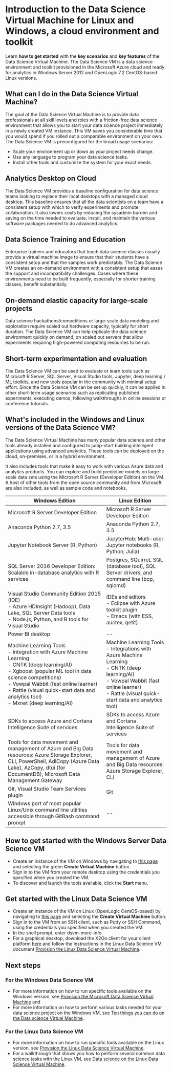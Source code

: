 <properties
	pageTitle="What is a Data Science Virtual Machine? | Microsoft Azure"
	description="The Data Science Virtual Machine is an Azure VM image purpose built for doing data science productively, available in both Windows and Linux editions."
	keywords="data science tools, data science virtual machine, tools for data science, linux data science"
	services="machine-learning"
	documentationCenter=""
	authors="bradsev"
	manager="jhubbard"
	editor="cgronlun"/>

<tags
	ms.service="machine-learning"
	ms.workload="data-services"
	ms.tgt_pltfrm="na"
	ms.devlang="na"
	ms.topic="article"
	ms.date="10/06/2016"
	ms.author="bradsev" />


# Introduction to the Data Science Virtual Machine for Linux and Windows, a cloud environment and toolkit

Learn **how to get started** with the **key scenarios** and **key features** of the Data Science Virtual Machine. The Data Science VM is a data science environment and toolkit provisioned in the Microsoft Azure cloud and ready for analytics in Windows Server 2012 and OpenLogic 7.2 CentOS-based Linux versions.


## What can I do in the Data Science Virtual Machine?

The goal of the Data Science Virtual Machine is to provide data professionals at all skill levels and roles with a friction-free data science environment that allows you to start your data science project immediately in a newly created VM instance. This VM saves you considerable time that you would spend if you rolled out a comparable environment on your own. The Data Science VM is preconfigured for the broad usage scenarios:

- Scale your environment up or down as your project needs change.
- Use any language to program your data science tasks.
- Install other tools and customize the system for your exact needs.​​



## Analytics Desktop on Cloud

The Data Science VM provides a baseline configuration for data science teams looking to replace their local desktops with a managed cloud desktop. This baseline ensures that all the data scientists on a team have a consistent setup with which to verify experiments and promote collaboration. It also lowers costs by reducing the sysadmin burden and saving on the time needed to evaluate, install, and maintain the various software packages needed to do advanced analytics.  

## Data Science Training and Education

Enterprise trainers and educators that teach data science classes usually provide a virtual machine image to ensure that their students have a consistent setup and that the samples work predictably. The Data Science VM creates an on-demand environment with a consistent setup that eases the support and incompatibility challenges. Cases where these environments need to be built frequently, especially for shorter training classes, benefit substantially.

## On-demand elastic capacity for large-scale projects

Data science hackathons/competitions or large-scale data modeling and exploration require scaled out hardware capacity, typically for short duration. The Data Science VM can help replicate the data science environment quickly on demand, on scaled out servers that allow experiments requiring high-powered computing resources to be run.

## Short-term experimentation and evaluation

The Data Science VM can be used to evaluate or learn tools such as Microsoft R Server, SQL Server, Visual Studio tools, Jupyter, deep learning / ML toolkits, and new tools popular in the community with minimal setup effort. Since the Data Science VM can be set up quickly, it can be applied in other short-term usage scenarios such as replicating published experiments, executing demos, following walkthroughs in online sessions or conference tutorials.


## What's included in the Windows and Linux versions of the Data Science VM?

The Data Science Virtual Machine has many popular data science and other tools already installed and configured to jump-start building intelligent applications using advanced analytics. These tools can be deployed on the cloud, on-premises, or in a hybrid environment.

It also includes tools that make it easy to work with various Azure data and analytics products. You can explore and build predictive models on large-scale data sets using the Microsoft R Server (Developer Edition) on the VM. A host of other tools from the open source community and from Microsoft are also included, as well as sample code and notebooks.


|Windows Edition | Linux Edition |
|----------------|---------------|
|Microsoft R Server Developer Edition | Microsoft R Server Developer Edition |
|Anaconda Python 2.7, 3.5 | Anaconda Python 2.7, 3.5 |
|Jupyter Notebook Server (R, Python) | JupyterHub: Multi-user Jupyter notebooks (R, Python, Julia) |
|SQL Server 2016 Developer Edition: Scalable in-database analytics with R services | Postgres, SQuirreL SQL (database tool), SQL Server drivers, and command line (bcp, sqlcmd) |
|Visual Studio Community Edition 2015 (IDE) </br> - Azure HDInsight (Hadoop), Data Lake, SQL Server Data tools </br> - Node.js, Python, and R tools for Visual Studio |IDEs and editors </br> - Eclipse with Azure toolkit plugin </br> - Emacs (with ESS, auctex, getit) |
|Power BI desktop | -- |
|Machine Learning Tools </br> - Integration with Azure Machine Learning </br> - CNTK (deep learning/AI) </br> - Xgboost (popular ML tool in data science competitions) </br> - Vowpal Wabbit (fast online learner) </br> - Rattle (visual quick-start data and analytics tool) </br> - Mxnet (deep learning/AI) | Machine Learning Tools </br> - Integrations with Azure Machine Learning </br> - CNTK (deep learning/AI) </br> - Vowpal Wabbit (fast online learner) </br> - Rattle (visual quick-start data and analytics tool)  |
| SDKs to access Azure and Cortana Intelligence Suite of services | SDKs to access Azure and Cortana Intelligence Suite of services |
| Tools for data movement and management of Azure and Big Data resources: Azure Storage Explorer, CLI, PowerShell, AdlCopy (Azure Data Lake), AzCopy, dtui (for DocumentDB), Microsoft Data Management Gateway | Tools for data movement and management of Azure and Big Data resources: Azure Storage Explorer, CLI |
| Git, Visual Studio Team Services plugin | Git |
| Windows port of most popular Linux/Unix command line utilities accessible through GitBash command prompt | -- |



## How to get started with the Windows Server Data Science VM

- Create an instance of the VM on Windows by navigating to [this page](https://azure.microsoft.com/marketplace/partners/microsoft-ads/standard-data-science-vm/) and selecting the green **Create Virtual Machine** button.
- Sign in to the VM from your remote desktop using the credentials you specified when you created the VM.
- To discover and launch the tools available, click the **Start** menu.


## Get started with the Linux Data Science VM

- Create an instance of the VM on Linux (OpenLogic CentOS-based) by navigating to [this page](https://azure.microsoft.com/marketplace/partners/microsoft-ads/linux-data-science-vm/) and selecting the **Create Virtual Machine** button.
- Sign in to the VM from an SSH client, such as Putty or SSH Command, using the credentials you specified when you created the VM.
- In the shell prompt, enter dsvm-more-info.
- For a graphical desktop, download the X2Go client for your client platform [here](http://wiki.x2go.org/doku.php/doc:installation:x2goclient) and follow the instructions in the Linux Data Science VM document [Provision the Linux Data Science Virtual Machine](machine-learning-data-science-linux-dsvm-intro.md#installing-and-configuring-x2go-client).


## Next steps

### For the Windows Data Science VM

- For more information on how to run specific tools available on the Windows version, see [Provision the Microsoft Data Science Virtual Machine](machine-learning-data-science-provision-vm.md) and
-  For more information on how to perform various tasks needed for your data science project on the Windows VM, see [Ten things you can do on the Data science Virtual Machine](machine-learning-data-science-vm-do-ten-things.md).

### For the Linux Data Science VM

- For more information on how to run specific tools available on the Linux version, see [Provision the Linux Data Science Virtual Machine](machine-learning-data-science-linux-dsvm-intro.md).
- For a walkthrough that shows you how to perform several common data science tasks with the Linux VM, see [Data science on the Linux Data Science Virtual Machine](machine-learning-data-science-linux-dsvm-walkthrough.md).
